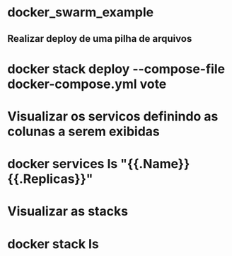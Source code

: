 # docker_swarm_example

## Realizar deploy de uma pilha de arquivos
# docker stack deploy --compose-file docker-compose.yml vote

# Visualizar os servicos definindo as colunas a serem exibidas
# docker services ls "{{.Name}} {{.Replicas}}"

# Visualizar as stacks
# docker stack ls
